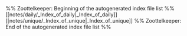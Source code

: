 %% Zoottelkeeper: Beginning of the autogenerated index file list  %%
 [[notes/daily/_Index_of_daily|_Index_of_daily]]
 [[notes/unique/_Index_of_unique|_Index_of_unique]]
%% Zoottelkeeper: End of the autogenerated index file list  %%
